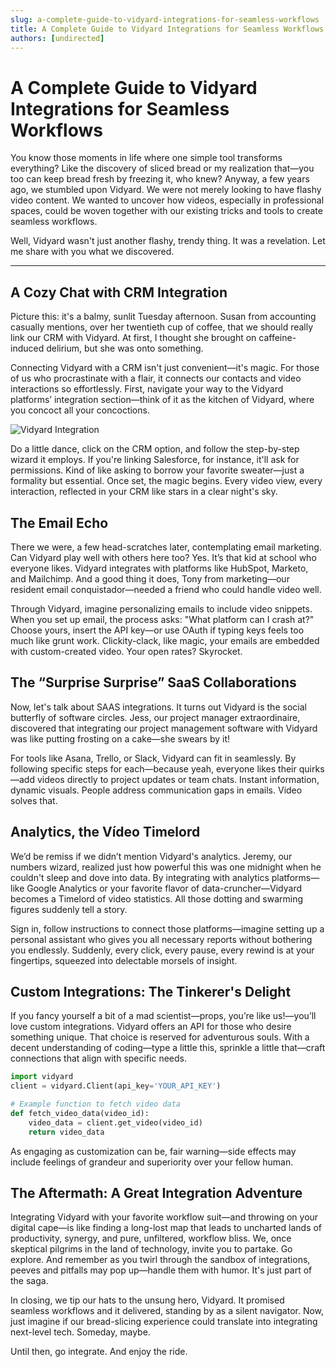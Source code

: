 ```yaml
---
slug: a-complete-guide-to-vidyard-integrations-for-seamless-workflows
title: A Complete Guide to Vidyard Integrations for Seamless Workflows
authors: [undirected]
---
```



# A Complete Guide to Vidyard Integrations for Seamless Workflows

You know those moments in life where one simple tool transforms everything? Like the discovery of sliced bread or my realization that—you too can keep bread fresh by freezing it, who knew? Anyway, a few years ago, we stumbled upon Vidyard. We were not merely looking to have flashy video content. We wanted to uncover how videos, especially in professional spaces, could be woven together with our existing tricks and tools to create seamless workflows. 

Well, Vidyard wasn't just another flashy, trendy thing. It was a revelation. Let me share with you what we discovered.

---

## A Cozy Chat with CRM Integration

Picture this: it's a balmy, sunlit Tuesday afternoon. Susan from accounting casually mentions, over her twentieth cup of coffee, that we should really link our CRM with Vidyard. At first, I thought she brought on caffeine-induced delirium, but she was onto something. 

Connecting Vidyard with a CRM isn't just convenient—it's magic. For those of us who procrastinate with a flair, it connects our contacts and video interactions so effortlessly. First, navigate your way to the Vidyard platforms’ integration section—think of it as the kitchen of Vidyard, where you concoct all your concoctions.

![Vidyard Integration](https://placekitten.com/500/300)

Do a little dance, click on the CRM option, and follow the step-by-step wizard it employs. If you're linking Salesforce, for instance, it'll ask for permissions. Kind of like asking to borrow your favorite sweater—just a formality but essential. Once set, the magic begins. Every video view, every interaction, reflected in your CRM like stars in a clear night's sky.

## The Email Echo

There we were, a few head-scratches later, contemplating email marketing. Can Vidyard play well with others here too? Yes. It’s that kid at school who everyone likes. Vidyard integrates with platforms like HubSpot, Marketo, and Mailchimp. And a good thing it does, Tony from marketing—our resident email conquistador—needed a friend who could handle video well.

Through Vidyard, imagine personalizing emails to include video snippets. When you set up email, the process asks: "What platform can I crash at?" Choose yours, insert the API key—or use OAuth if typing keys feels too much like grunt work. Clickity-clack, like magic, your emails are embedded with custom-created video. Your open rates? Skyrocket.

## The “Surprise Surprise” SaaS Collaborations

Now, let's talk about SAAS integrations. It turns out Vidyard is the social butterfly of software circles. Jess, our project manager extraordinaire, discovered that integrating our project management software with Vidyard was like putting frosting on a cake—she swears by it!

For tools like Asana, Trello, or Slack, Vidyard can fit in seamlessly. By following specific steps for each—because yeah, everyone likes their quirks—add videos directly to project updates or team chats. Instant information, dynamic visuals. People address communication gaps in emails. Video solves that.

## Analytics, the Vídeo Timelord

We’d be remiss if we didn’t mention Vidyard's analytics. Jeremy, our numbers wizard, realized just how powerful this was one midnight when he couldn't sleep and dove into data. By integrating with analytics platforms—like Google Analytics or your favorite flavor of data-cruncher—Vidyard becomes a Timelord of video statistics. All those dotting and swarming figures suddenly tell a story. 

Sign in, follow instructions to connect those platforms—imagine setting up a personal assistant who gives you all necessary reports without bothering you endlessly. Suddenly, every click, every pause, every rewind is at your fingertips, squeezed into delectable morsels of insight.

## Custom Integrations: The Tinkerer's Delight

If you fancy yourself a bit of a mad scientist—props, you’re like us!—you’ll love custom integrations. Vidyard offers an API for those who desire something unique. That choice is reserved for adventurous souls. With a decent understanding of coding—type a little this, sprinkle a little that—craft connections that align with specific needs. 

```python
import vidyard
client = vidyard.Client(api_key='YOUR_API_KEY')

# Example function to fetch video data
def fetch_video_data(video_id):
    video_data = client.get_video(video_id)
    return video_data
```

As engaging as customization can be, fair warning—side effects may include feelings of grandeur and superiority over your fellow human.

## The Aftermath: A Great Integration Adventure

Integrating Vidyard with your favorite workflow suit—and throwing on your digital cape—is like finding a long-lost map that leads to uncharted lands of productivity, synergy, and pure, unfiltered, workflow bliss. We, once skeptical pilgrims in the land of technology, invite you to partake. Go explore. And remember as you twirl through the sandbox of integrations, peeves and pitfalls may pop up—handle them with humor. It's just part of the saga.

In closing, we tip our hats to the unsung hero, Vidyard. It promised seamless workflows and it delivered, standing by as a silent navigator. Now, just imagine if our bread-slicing experience could translate into integrating next-level tech. Someday, maybe.

Until then, go integrate. And enjoy the ride.